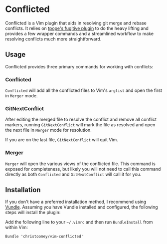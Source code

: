 Conflicted
==========

Conflicted is a Vim plugin that aids in resolving git merge and rebase
conflicts. It relies on [tpope's fugitive plugin][] to do the heavy lifting and
provides a few wrapper commands and a streamlined workflow to make resolving
conflicts much more straightforward.

[tpope's fugitive plugin]: https://github.com/tpope/vim-fugitive

Usage
-----

Conflicted provides three primary commands for working with conflicts:

### Conflicted

`Conflicted` will add all the conflicted files to Vim's `arglist` and open
the first in `Merger` mode.

### GitNextConflict

After editing the merged file to resolve the conflict and remove all conflict
markers, running `GitNextConflict` will mark the file as resolved and open
the next file in `Merger` mode for resolution.

If you are on the last file, `GitNextConflict` will quit Vim.

### Merger

`Merger` will open the various views of the conflicted file. This command is
exposed for completeness, but likely you will not need to call this command
directly as both `Conflicted` and `GitNextConflict` will call it for you.

Installation
------------

If you don't have a preferred installation method, I recommend using [Vundle][].
Assuming you have Vundle installed and configured, the following steps will
install the plugin:

Add the following line to your `~/.vimrc` and then run `BundleInstall` from
within Vim:

``` vim
Bundle 'christoomey/vim-conflicted'
```

[Vundle]: https://github.com/gmarik/vundle
